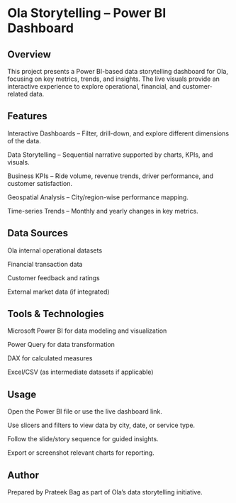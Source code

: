 # Ola Storytelling – Power BI Dashboard
## Overview
This project presents a Power BI-based data storytelling dashboard for Ola, focusing on key metrics, trends, and insights. The live visuals provide an interactive experience to explore operational, financial, and customer-related data.

## Features
Interactive Dashboards – Filter, drill-down, and explore different dimensions of the data.

Data Storytelling – Sequential narrative supported by charts, KPIs, and visuals.

Business KPIs – Ride volume, revenue trends, driver performance, and customer satisfaction.

Geospatial Analysis – City/region-wise performance mapping.

Time-series Trends – Monthly and yearly changes in key metrics.

## Data Sources
Ola internal operational datasets

Financial transaction data

Customer feedback and ratings

External market data (if integrated)

## Tools & Technologies
Microsoft Power BI for data modeling and visualization

Power Query for data transformation

DAX for calculated measures

Excel/CSV (as intermediate datasets if applicable)

## Usage
Open the Power BI file or use the live dashboard link.

Use slicers and filters to view data by city, date, or service type.

Follow the slide/story sequence for guided insights.

Export or screenshot relevant charts for reporting.

## Author
Prepared by Prateek Bag as part of Ola’s data storytelling initiative.
